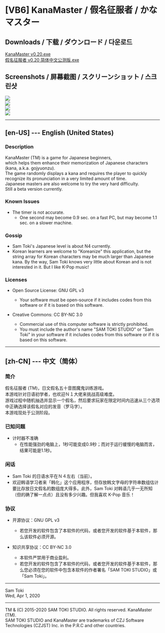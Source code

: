 # [VB6] KanaMaster / 假名征服者 / かなマスター

## Downloads / 下载 / ダウンロード / 다운로드

[KanaMaster v0.20.exe](https://raw.githubusercontent.com/SamToki/VB6---KanaMaster/master/%5B2%5D%20EXE/KanaMaster%20v0.20.exe)<br>
[假名征服者 v0.20 简体中文公测版.exe](https://raw.githubusercontent.com/SamToki/VB6---KanaMaster/master/%5B2%5D%20EXE/%E5%81%87%E5%90%8D%E5%BE%81%E6%9C%8D%E8%80%85%20v0.20%20%E7%AE%80%E4%BD%93%E4%B8%AD%E6%96%87%E5%85%AC%E6%B5%8B%E7%89%88.exe)

## Screenshots / 屏幕截图 / スクリーンショット / 스크린샷

![](https://github.com/SamToki/VB6---KanaMaster/blob/master/%5B3%5D%20Screenshots/Screenshot%201%20-%20Before%20Answering.png)<br>
![](https://github.com/SamToki/VB6---KanaMaster/blob/master/%5B3%5D%20Screenshots/Screenshot%202%20-%20After%20Answering.png)<br>
![](https://github.com/SamToki/VB6---KanaMaster/blob/master/%5B3%5D%20Screenshots/Screenshot%203%20-%20Game%20Report.png)<br>
![](https://github.com/SamToki/VB6---KanaMaster/blob/master/%5B3%5D%20Screenshots/Screenshot%204%20-%20Settings.png)

-----

## [en-US] --- English (United States)

### Description

KanaMaster (TM) is a game for Japanese beginners,<br>
which helps them enhance their memorization of Japanese characters (kana, a.k.a. gojyuonzu).<br>
The game randomly displays a kana and requires the player to quickly recognize its pronunciation in a very limited amount of time.<br>
Japanese masters are also welcome to try the very hard difficulty.<br>
Still a beta version currently.

### Known Issues

* The timer is not accurate.
	* One second may become 0.9 sec. on a fast PC, but may become 1.1 sec. on a slower machine.

### Gossip

* Sam Toki's Japanese level is about N4 currently.
* Korean learners are welcome to "Koreanize" this application, but the string array for Korean characters may be much larger than Japanese kana. By the way, Sam Toki knows very little about Korean and is not interested in it. But I like K-Pop music!

### Licenses

* Open Source License: GNU GPL v3
	* Your software must be open-source if it includes codes from this software or if it is based on this software.

* Creative Commons: CC BY-NC 3.0
	* Commercial use of this computer software is strictly prohibited.
	* You must include the author's name "SAM TOKI STUDIO" or "Sam Toki" in your software if it includes codes from this software or if it is based on this software.

-----

## [zh-CN] --- 中文（简体）

### 简介

假名征服者 (TM)，日文假名五十音图魔鬼训练游戏。<br>
本游戏针对日语初学者，也欢迎Ｎ１大佬来挑战高级难度。<br>
游戏过程中随机抽选并显示一个假名，然后要求玩家在限定时间内迅速从三个选项中正确选择该假名对应的发音（罗马字）。<br>
本游戏现处于公测阶段。

### 已知问题

* 计时器不准确
	* 在性能强劲的电脑上，1秒可能变成0.9秒；而对于运行缓慢的电脑而言，结果可能是1.1秒。

### 闲话

* Sam Toki 的日语水平在Ｎ４左右（当前）。
* 欢迎韩语学习者来「韩化」这个应用程序，但存放韩文字母的字符串数组估计要比存放日文假名的数组庞大得多。此外，Sam Toki 对韩语几乎一无所知（但的确了解一点点）且没有多少兴趣。但我喜欢 K-Pop 音乐！

### 协议

* 开源协议：GNU GPL v3
	* 若您开发的软件包含了本软件的代码，或者您开发的软件基于本软件，那么该软件必须开源。

* 知识共享协议：CC BY-NC 3.0
	* 本软件严禁用于商业盈利。
	* 若您开发的软件包含了本软件的代码，或者您开发的软件基于本软件，那么您必须在您的软件中包含本软件的作者署名「SAM TOKI STUDIO」或「Sam Toki」。

-----

Sam Toki<br>
Wed, Apr 1, 2020

-----

TM & (C) 2015-2020 SAM TOKI STUDIO. All rights reserved. KanaMaster (TM).<br>
SAM TOKI STUDIO and KanaMaster are trademarks of CZJ Software Technologies (CZJST) Inc. in the P.R.C and other countries.
